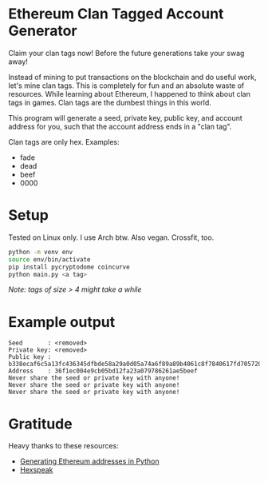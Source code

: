 # Ethereum Clan Tagged Account Generator

Claim your clan tags now! Before the future generations take your swag away!

Instead of mining to put transactions on the blockchain and do useful work,
let's mine clan tags. This is completely for fun and an absolute waste of
resources. While learning about Ethereum, I happened to think about clan tags
in games. Clan tags are the dumbest things in this world.

This program will generate a seed, private key, public key, and account address
for you, such that the account address ends in a "clan tag".

Clan tags are only hex. Examples:

- fade
- dead
- beef
- 0000

# Setup

Tested on Linux only. I use Arch btw. Also vegan. Crossfit, too.

```bash
python -m venv env
source env/bin/activate
pip install pycryptodome coincurve
python main.py <a tag>
```

_Note: tags of size > 4 might take a while_

# Example output

```
Seed       : <removed>
Private key: <removed>
Public key : b338ecaf6c5a13fc436345dfbde58a29a0d05a74a6f89a89b4061c8f7840617fd705720188e41c32c019bb962c6fb2b11330314aa8351a3975a0daf87982841a
Address    : 36f1ec004e9cb05bd12fa23a079786261ae5beef
Never share the seed or private key with anyone!
Never share the seed or private key with anyone!
Never share the seed or private key with anyone!
```

# Gratitude

Heavy thanks to these resources:

- [Generating Ethereum addresses in Python](https://www.arthurkoziel.com/generating-ethereum-addresses-in-python/)
- [Hexspeak](https://en.wikipedia.org/wiki/Hexspeak)
